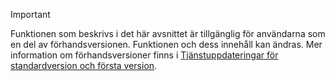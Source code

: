 > [!IMPORTANT]
> Funktionen som beskrivs i det här avsnittet är tillgänglig för användarna som en del av förhandsversionen. Funktionen och dess innehåll kan ändras. Mer information om förhandsversioner finns i [Tjänstuppdateringar för standardversion och första version](https://docs.microsoft.com/en-us/dynamics365/unified-operations/fin-and-ops/get-started/public-preview-releases).
